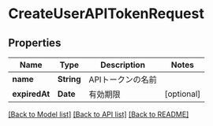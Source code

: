 # CreateUserAPITokenRequest

## Properties
Name | Type | Description | Notes
------------ | ------------- | ------------- | -------------
**name** | **String** | APIトークンの名前 | 
**expiredAt** | **Date** | 有効期限 | [optional] 

[[Back to Model list]](../README.md#documentation-for-models) [[Back to API list]](../README.md#documentation-for-api-endpoints) [[Back to README]](../README.md)


